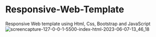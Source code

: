 # Responsive-Web-Template
Responsive Web template using Html, Css, Bootstrap and JavaScript 
![screencapture-127-0-0-1-5500-index-html-2023-06-07-13_46_18](https://github.com/Gripsanraiyani/Responsive-Web-Template/assets/127504925/8a5ce5e4-11ce-44ca-a260-c4e904f4ad73)

